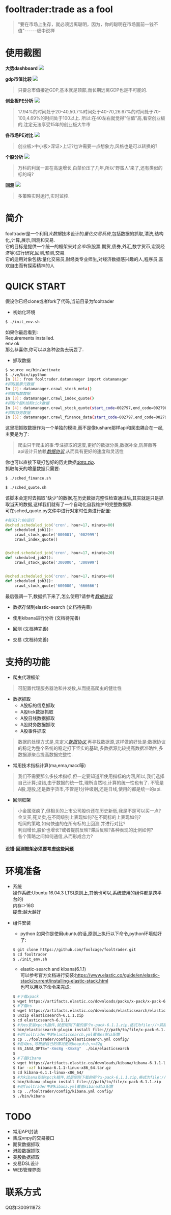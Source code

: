# fooltrader:trade as a fool
>"要在市场上生存，就必须远离聪明，因为，你的聪明在市场面前一钱不值"------缠中说禅  

# 使用截图

**大势dashboard**
![](./screenshots/analyze1.png)  

**gdp市值比较**
![](./screenshots/gdp_cap.png)  
>只要总市值接近GDP,基本就是顶部,而长期远离GDP也是不可能的.

**创业板PE分析**
![](./screenshots/cyb_pe.png)
>17.94%的时间处于20-40,50.7%时间处于40-70,26.67%的时间处于70-100,4.69%的时间处于100以上.
所以:在40左右就觉得"估值"高,看空创业板的,注定无法享受15年的创业板大牛市

**各市场PE对比**
![](./screenshots/pe_cmp.png)
>创业板>中小板>深证>上证?也许需要一点想象力,风格也是可以转换的?

**个股分析**
![](./screenshots/000002_profit_price.png)
>万科的利润一直在高速增长,白菜价压了几年,所以'野蛮人'来了,还有类似的标的吗?  

**回测**
![](./screenshots/trader.gif)
>多策略实时运行,实时监控.  

# 简介
fooltrader是一个利用*大数据*技术设计的*量化交易系统*,包括数据的抓取,清洗,结构化,计算,展示,回测和交易.  
它的目标是提供一个统一的框架来对*全市场*(股票,期货,债券,外汇,数字货币,宏观经济等)进行研究,回测,预测,交易.  
它的适用对象包括:量化交易员,财经类专业师生,对经济数据感兴趣的人,程序员,喜欢自由而有探索精神的人

# QUICK START
假设你已经clone或者fork了代码,当前目录为fooltrader
* 初始化环境
```bash
$ ./init_env.sh
```
如果你最后看到:  
Requirements installed.  
env ok  
那么恭喜你,你可以以各种姿势去玩耍了.
* 抓取数据
```bash
$ source ve/bin/activate
$ ./ve/bin/ipython
In [1]: from fooltrader.datamanager import datamanager
#抓取股票元数据
In [2]: datamanager.crawl_stock_meta()
#抓取指数数据
In [3]: datamanager.crawl_index_quote()
#抓取个股K线和tick数据
In [4]: datamanager.crawl_stock_quote(start_code=002797,end_code=002798,crawl_tick=False)
#抓取财务数据
In [5]: datamanager.crawl_finance_data(start_code=002797,end_code=002798)
```
这里把抓取数据作为一个单独的模块,而不是像tushare那样api和爬虫耦合在一起,主要是为了:
> 爬虫只干爬虫的事:专注抓取的速度,更好的数据分类,数据补全,防屏蔽等  
> api设计只依赖[*数据协议*](./docs/contract.md),从而具有更好的速度和灵活性

你也可以直接下载打包好的历史数据[*data.zip*](晚上上传到百度云盘).  
抓取每天的增量数据只需要:
```bash
$ ./sched_finance.sh
```
```bash
$ ./sched_quote.sh
```
该脚本会定时去抓取"缺少"的数据,在历史数据完整性检查通过后,其实就是只是抓取当天的数据,这样我们就有了一个自动化自我维护的完整数据源.  
可在sched_quote.py文件中进行对定时任务进行配置:  
```python
#每天17:00运行
@sched.scheduled_job('cron', hour=17, minute=00)
def scheduled_job1():
    crawl_stock_quote('000001', '002999')
    crawl_index_quote()


@sched.scheduled_job('cron', hour=17, minute=20)
def scheduled_job2():
    crawl_stock_quote('300000', '300999')


@sched.scheduled_job('cron', hour=17, minute=40)
def scheduled_job3():
    crawl_stock_quote('600000', '666666')
```

最后强调一下,数据抓下来了,怎么使用?请参考[*数据协议*](./docs/contract.md)  

* 数据存储到elastic-search
(文档待完善)

* 使用kibana进行分析
(文档待完善)

* 回测
(文档待完善)

* 交易
(文档待完善)

# 支持的功能
* 爬虫代理框架  

>可配置代理服务器池和并发数,从而提高爬虫的健壮性

* 数据抓取  
  * A股标的信息抓取  
  * A股tick数据抓取  
  * A股日线数据抓取  
  * A股财务数据抓取  
  * A股事件抓取  

>数据的处理方式是,先定义[*数据协议*](./docs/contract.md),再寻找数据源,这样做的好处是:数据协议的稳定为整个系统的稳定打下坚实的基础,多数据源比较提高数据准确性,多数据源聚合提高数据完整性.

* 常用技术指标计算(ma,ema,macd等)

>我们不需要那么多技术指标,但一定要知道所使用指标的内涵,所以,我们选择自己计算;没错,由于数据的统一性,理所当然地,计算的统一性也有了.
不管是A股,港股,还是数字货币,不管是1分钟级别,还是日线,使用的都是统一的api.

* 回测框架

>小金属涨疯了,但相关的上市公司股价还在历史新低,我是不是可以买一点?  
金叉买,死叉卖,在不同级别上表现如何?在不同标的上表现如何?  
相同的策略,如何快速的在所有标的上回测,并进行对比?  
利润增长,股价也增长?或者提前反映?滞后反映?各种表现的比例如何?  
各个策略之间如何通信,从而形成合力?  
#### 没错:回测框架必须要考虑这些问题  

# 环境准备
* 系统  
操作系统:Ubuntu 16.04.3 LTS(原则上,其他也可以,系统使用的组件都是跨平台的)  
内存:>16G  
硬盘:越大越好  

* 组件安装  
  * python
  如果你是使用ubuntu的话,原则上执行以下命令,python环境就好了:  
  ```bash
  $ git clone https://github.com/foolcage/fooltrader.git
  $ cd fooltrader
  $ ./init_env.sh
  ```
  * elastic-search and kibana(6.1.1)  
  可以参考官方文档进行安装:https://www.elastic.co/guide/en/elastic-stack/current/installing-elastic-stack.html  
  也可以用以下命令来完成:  
  ```bash
  $ #下载xpack
  $ wget https://artifacts.elastic.co/downloads/packs/x-pack/x-pack-6.1.1.zip
  $ #下载es
  $ wget https://artifacts.elastic.co/downloads/elasticsearch/elasticsearch-6.1.1.zip
  $ unzip elasticsearch-6.1.1.zip
  $ cd elasticsearch-6.1.1/
  $ #为es安装xpcck插件,就是刚刚下载的那个x-pack-6.1.1.zip,格式为file://+其路径
  $ bin/elasticsearch-plugin install file:///path/to/file/x-pack-6.1.1.zip
  $ #用fooltrader中的elasticsearch.yml覆盖es默认配置
  $ cp ../fooltrader/config/elasticsearch.yml config/
  $ #启动es,可根据自己的情况更改heap大小,<=32g
  $ ES_JAVA_OPTS="-Xms8g -Xmx8g"  ./bin/elasticsearch
  $
  $ #下载kibana
  $ wget https://artifacts.elastic.co/downloads/kibana/kibana-6.1.1-linux-x86_64.tar.gz
  $ tar -xzf kibana-6.1.1-linux-x86_64.tar.gz
  $ cd kibana-6.1.1-linux-x86_64/
  $ #为kibana安装xpcck插件,就是刚刚下载的那个x-pack-6.1.1.zip,格式为file://+其路径
  $ bin/kibana-plugin install file:///path/to/file/x-pack-6.1.1.zip
  $ #用fooltrader中的kibana.yml覆盖kibana默认配置
  $ cp ../fooltrader/config/kibana.yml config/
  $ ./bin/kibana
  ```

# TODO
* 常用API封装
* 集成vnpy的交易接口
* 期货数据抓取
* 港股数据抓取
* 美股数据抓取
* 交易DSL设计
* WEB管理界面

# 联系方式
QQ群:300911873
